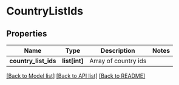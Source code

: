 # CountryListIds

## Properties
Name | Type | Description | Notes
------------ | ------------- | ------------- | -------------
**country_list_ids** | **list[int]** | Array of country ids | 

[[Back to Model list]](../README.md#documentation-for-models) [[Back to API list]](../README.md#documentation-for-api-endpoints) [[Back to README]](../README.md)


